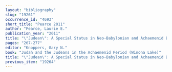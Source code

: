 ```yaml
---
layout: "bibliography"
slug: "19261"
occurrence_id: "4693"
short_title: "Pearce 2011"
author: "Pearce, Laurie E."
publication_year: "2011"
title: "\"Judean\": A Special Status in Neo-Babylonian and Achaemenid Babylonia?"
pages: "267-277"
editor: "Knoppers, Gary N."
book: "Judah and the Judeans in the Achaemenid Period (Winona Lake)"
title: "\"Judean\": A Special Status in Neo-Babylonian and Achaemenid Babylonia?"
previous_item: "19264"
---
```


